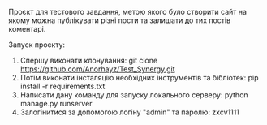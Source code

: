 Проєкт для тестового завдання, метою якого було створити сайт на якому можна публікувати різні пости та залишати до тих постів коментарі.

Запуск проєкту:
1. Спершу виконати клонування: git clone https://github.com/Anorhayz/Test_Synergy.git
2. Потім виконати інсталяцію необхідних інструментів та бібліотек: pip install -r requirements.txt
3. Написати дану команду для запуску локального серверу: python manage.py runserver
4. Залогінитися за допомогою логіну "admin" та паролю: zxcv1111